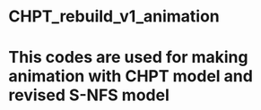 # CHPT_rebuild_v1_animation
# This codes are used for making animation with CHPT model and revised S-NFS model
